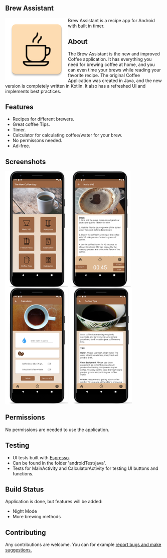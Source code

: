 ## Brew Assistant
[<img src="/app/src/main/res/mipmap-xxxhdpi/ic_launcher.png" align="left" width="200">](app/src/main/res/mipmap-xxxhdpi/ic_launcher.png)

Brew Assistant is a recipe app for Android with built in timer.

## About
The Brew Assistant is the new and improved Coffee application. It has everything you need for brewing coffee at home, and you can even time your brews while reading your favorite recipe. 
The original Coffee Application was created in Java, and the new version is completely written in Kotlin. It also has a refreshed UI and implements best practices. 

## Features
- Recipes for different brewers.
- Great coffee Tips.
- Timer.
- Calculator for calculating coffee/water for your brew.
- No permissons needed.
- Ad-free.

## Screenshots

[<img src="/app/readme/Screenshot_main.png" align="left" width="200">](/app/readme/Screenshot_menu.png)
[<img src="/app/readme/Screenshot_V60.png" align="center" width="200">](/app/readme/Screenshot_V60.png)
[<img src="/app/readme/Screenshot_calculator.png" align="center" width="200">](/app/readme/Screenshot_calculator.png)
[<img src="/app/readme/Screenshot_tips.png" align="center" width="200">](/app/readme/Screenshot_tips.png)


## Permissions
No permissions are needed to use the application.

## Testing
- UI tests built with <a href="https://developer.android.com/training/testing/espresso">Espresso</a>.
- Can be found in the folder 'androidTest/java'.
- Tests for MainActivity and CalculatorActivity for testing UI buttons and functions.

## Build Status
Application is done, but features will be added:
- Night Mode
- More brewing methods

## Contributing
Any contributions are welcome. You can for example [report bugs and make suggestions.](https://github.com/kasanderh/NewCoffeeApp/issues)
